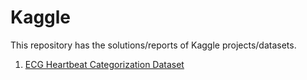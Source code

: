 # Kaggle
This repository has the solutions/reports of Kaggle projects/datasets.

1. [ECG Heartbeat Categorization Dataset](https://www.kaggle.com/shayanfazeli/heartbeat)
